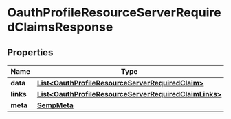 

# OauthProfileResourceServerRequiredClaimsResponse


## Properties

| Name | Type | Description | Notes |
|------------ | ------------- | ------------- | -------------|
|**data** | [**List&lt;OauthProfileResourceServerRequiredClaim&gt;**](OauthProfileResourceServerRequiredClaim.md) |  |  [optional] |
|**links** | [**List&lt;OauthProfileResourceServerRequiredClaimLinks&gt;**](OauthProfileResourceServerRequiredClaimLinks.md) |  |  [optional] |
|**meta** | [**SempMeta**](SempMeta.md) |  |  |



